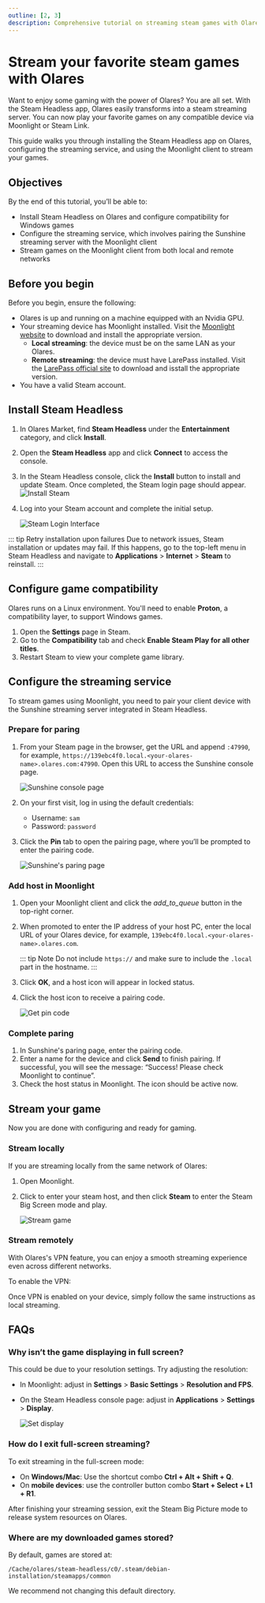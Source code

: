 ```yaml
---
outline: [2, 3]
description: Comprehensive tutorial on streaming steam games with Olares. Learn to install Steam Headless, configure the streaming service, and stream games on Moonlight from both local and remote networks.
---
```


# Stream your favorite steam games with Olares

Want to enjoy some gaming with the power of Olares? You are all set. With the Steam Headless app, Olares easily transforms into a steam streaming server. You can now play your favorite games on any compatible device via Moonlight or Steam Link.

This guide walks you through installing the Steam Headless app on Olares, configuring the streaming service, and using the Moonlight client to stream your games.


## Objectives

By the end of this tutorial, you’ll be able to:

- Install Steam Headless on Olares and configure compatibility for Windows games
- Configure the streaming service, which involves pairing the Sunshine streaming server with the Moonlight client
- Stream games on the Moonlight client from both local and remote networks

## Before you begin 

Before you begin, ensure the following:

- Olares is up and running on a machine equipped with an Nvidia GPU.
- Your streaming device has Moonlight installed. Visit the [Moonlight website](https://moonlight-stream.org/) to download and install the appropriate version.
  - **Local streaming**: the device must be on the same LAN as your Olares.  
  - **Remote streaming**: the device must have LarePass installed. Visit the [LarePass official site](https://www.joinolares.cn/larepass) to download and isstall the appropriate version.
- You have a valid Steam account.

## Install Steam Headless

1. In Olares Market, find **Steam Headless** under the **Entertainment** category, and click **Install**.  
2. Open the **Steam Headless** app and click **Connect** to access the console.
3. In the Steam Headless console, click the **Install** button to install and update Steam. Once completed, the Steam login page should appear.
   ![Install Steam](/images/manual/tutorials/install-steam.png#bordered)

4. Log into your Steam account and complete the initial setup.

   ![Steam Login Interface](/images/manual/tutorials/steam-login.png#bordered)

::: tip Retry installation upon failures
Due to network issues, Steam installation or updates may fail. If this happens, go to the top-left menu in Steam Headless and navigate to **Applications** > **Internet** > **Steam** to reinstall.
:::

## Configure game compatibility

Olares runs on a Linux environment. You'll need to enable **Proton**, a compatibility layer, to support Windows games.

1. Open the **Settings** page in Steam.  
2. Go to the **Compatibility** tab and check **Enable Steam Play for all other titles**.  
3. Restart Steam to view your complete game library.  

## Configure the streaming service

To stream games using Moonlight, you need to pair your client device with the Sunshine streaming server integrated in Steam Headless. 

### Prepare for paring

1. From your Steam page in the browser, get the URL and append `:47990`, for example, `https://139ebc4f0.local.<your-olares-name>.olares.com:47990`. Open this URL to access the Sunshine console page.

   ![Sunshine console page](/images/manual/tutorials/access-sunshine.png#bordered)

2. On your first visit, log in using the default credentials:  
   - Username: `sam`  
   - Password: `password` 

3. Click the **Pin** tab to open the pairing page, where you’ll be prompted to enter the pairing code.
   
   ![Sunshine's paring page](/images/manual/tutorials/pin-sunshine.png#bordered)


### Add host in Moonlight

1. Open your Moonlight client and click the <i class="material-symbols-outlined">add_to_queue</i> button in the top-right corner.

2. When promoted to enter the IP address of your host PC, enter the local URL of your Olares device, for example, `139ebc4f0.local.<your-olares-name>.olares.com`.

   ::: tip Note
   Do not include `https://` and make sure to include the `.local` part in the hostname.
   ::: 

3. Click **OK**, and a host icon will appear in locked status.
4. Click the host icon to receive a pairing code.

   ![Get pin code](/images/manual/tutorials/get-pin-code.png#bordered)

### Complete paring

1. In Sunshine's paring page, enter the pairing code.
2. Enter a name for the device and click **Send** to finish pairing. If successful, you will see the message: “Success! Please check Moonlight to continue”.
3. Check the host status in Moonlight. The icon should be active now. 

## Stream your game

Now you are done with configuring and ready for gaming. 

### Stream locally 

If you are streaming locally from the same network of Olares:

1. Open Moonlight.
2. Click to enter your steam host, and then click **Steam** to enter the Steam Big Screen mode and play. 

   ![Stream game](/images/manual/tutorials/stream-success.png#bordered)

### Stream remotely 

With Olares's VPN feature, you can enjoy a smooth streaming experience even across different networks.

To enable the VPN:

<!--@include: ./remote.reusables.md{4,21}-->

Once VPN is enabled on your device, simply follow the same instructions as local streaming.

## FAQs

### Why isn’t the game displaying in full screen?

This could be due to your resolution settings. Try adjusting the resolution:
- In Moonlight: adjust in **Settings** > **Basic Settings** > **Resolution and FPS**.
- On the Steam Headless console page: adjust in **Applications** > **Settings** > **Display**.  
  
  ![Set display](/images/manual/tutorials/set-steam-display.png#bordered)

### How do I exit full-screen streaming?

To exit streaming in the full-screen mode:
- On **Windows/Mac**: Use the shortcut combo **Ctrl + Alt + Shift + Q**.  
- On **mobile devices**: use the controller button combo **Start + Select + L1 + R1**.  

After finishing your streaming session, exit the Steam Big Picture mode to release system resources on Olares.

### Where are my downloaded games stored?

By default, games are stored at: 

`/Cache/olares/steam-headless/c0/.steam/debian-installation/steamapps/common`

We recommend not changing this default directory.






 



